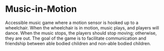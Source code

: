 # Music-in-Motion
Accessible music game where a motion sensor is hooked up to a wheelchair.  When the wheelchair is in motion, music plays, and players will dance.  When the music stops, the players should stop moving; otherwise, they are out.  The goal of the game is to facilitate communication and friendship between able bodied children and non-able bodied children.
